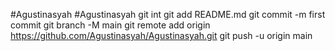 #Agustinasyah
#Agustinasyah git int git add README.md git commit -m first commit git branch -M main git remote add origin https://github.com/Agustinasyah/Agustinasyah.git git push -u origin main
